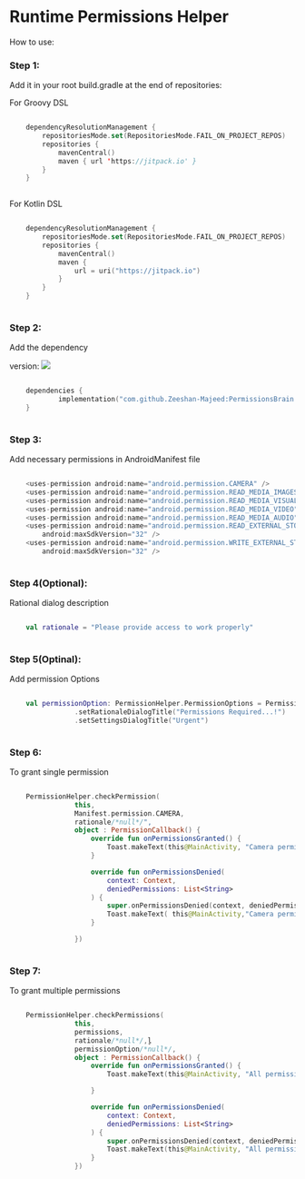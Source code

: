# Runtime Permissions Helper
How to use:

### Step 1:
Add it in your root build.gradle at the end of repositories:

For Groovy DSL
```kotlin 

    dependencyResolutionManagement {
		repositoriesMode.set(RepositoriesMode.FAIL_ON_PROJECT_REPOS)
		repositories {
			mavenCentral()
			maven { url 'https://jitpack.io' }
		}
	}
 
```

For Kotlin DSL
```kotlin 

    dependencyResolutionManagement {
		repositoriesMode.set(RepositoriesMode.FAIL_ON_PROJECT_REPOS)
		repositories {
			mavenCentral()
			maven {
				url = uri("https://jitpack.io")
			}
		}
	}
 
```

### Step 2:
Add the dependency

version: [![](https://jitpack.io/v/zeeshan00084/PermissionsBrain.svg)](https://jitpack.io/#zeeshan00084/PermissionsBrain)


```kotlin 

    dependencies {
	        implementation("com.github.Zeeshan-Majeed:PermissionsBrain:version")
	}
 
```

### Step 3: 
Add necessary permissions in AndroidManifest file

```kotlin 

    <uses-permission android:name="android.permission.CAMERA" />
    <uses-permission android:name="android.permission.READ_MEDIA_IMAGES" />
    <uses-permission android:name="android.permission.READ_MEDIA_VISUAL_USER_SELECTED" />
    <uses-permission android:name="android.permission.READ_MEDIA_VIDEO" />
    <uses-permission android:name="android.permission.READ_MEDIA_AUDIO" />
    <uses-permission android:name="android.permission.READ_EXTERNAL_STORAGE"
        android:maxSdkVersion="32" />
    <uses-permission android:name="android.permission.WRITE_EXTERNAL_STORAGE"
        android:maxSdkVersion="32" />
 
```

### Step 4(Optional):
Rational dialog description

```kotlin 

    val rationale = "Please provide access to work properly"
 
```

### Step 5(Optinal):
Add permission Options

```kotlin 

    val permissionOption: PermissionHelper.PermissionOptions = PermissionHelper.PermissionOptions()
                .setRationaleDialogTitle("Permissions Required...!")
                .setSettingsDialogTitle("Urgent")
 
```

### Step 6:
To grant single permission

```kotlin 

    PermissionHelper.checkPermission(
                this,
                Manifest.permission.CAMERA,
                rationale/*null*/",
                object : PermissionCallback() {
                    override fun onPermissionsGranted() {
                        Toast.makeText(this@MainActivity, "Camera permission granted", Toast.LENGTH_SHORT).show()
                    }

                    override fun onPermissionsDenied(
                        context: Context,
                        deniedPermissions: List<String>
                    ) {
                        super.onPermissionsDenied(context, deniedPermissions)
                        Toast.makeText( this@MainActivity,"Camera permission denied",Toast.LENGTH_SHORT).show()
                    }

                })
 
```

### Step 7:
To grant multiple permissions 

```kotlin 

    PermissionHelper.checkPermissions(
                this,
                permissions,
                rationale/*null*/,l̥
                permissionOption/*null*/,
                object : PermissionCallback() {
                    override fun onPermissionsGranted() {
                        Toast.makeText(this@MainActivity, "All permissions granted", Toast.LENGTH_SHORT).show()

                    }

                    override fun onPermissionsDenied(
                        context: Context,
                        deniedPermissions: List<String>
                    ) {
                        super.onPermissionsDenied(context, deniedPermissions)
                        Toast.makeText(this@MainActivity, "All permissions denied", Toast.LENGTH_SHORT).show()
                    }
                })
 
```






